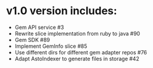 # v1.0 version includes:

 - Gem API service #3
 - Rewrite slice implementation from ruby to java #90
 - Gem SDK #89
 - Implement GemInfo slice #85
 - Use different dirs for different gem adapter repos #76
 - Adapt AstoIndexer to generate files in storage #42
